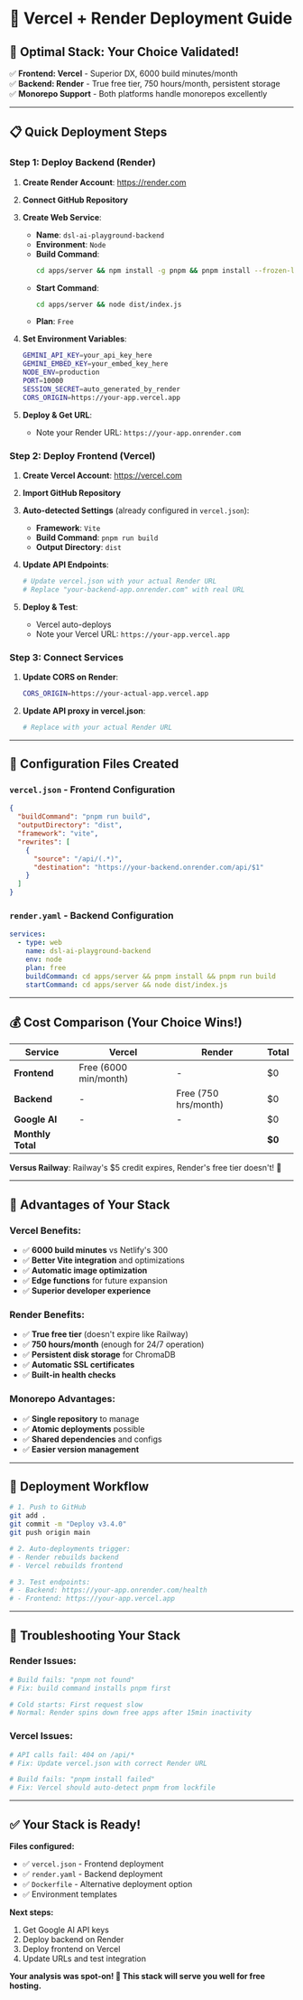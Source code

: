 # 🚀 Vercel + Render Deployment Guide

## 🎯 **Optimal Stack: Your Choice Validated!**

✅ **Frontend: Vercel** - Superior DX, 6000 build minutes/month  
✅ **Backend: Render** - True free tier, 750 hours/month, persistent storage  
✅ **Monorepo Support** - Both platforms handle monorepos excellently  

---

## 📋 **Quick Deployment Steps**

### **Step 1: Deploy Backend (Render)**

1. **Create Render Account**: https://render.com
2. **Connect GitHub Repository**
3. **Create Web Service**:
   - **Name**: `dsl-ai-playground-backend`
   - **Environment**: `Node`
   - **Build Command**: 
     ```bash
     cd apps/server && npm install -g pnpm && pnpm install --frozen-lockfile && pnpm run build
     ```
   - **Start Command**: 
     ```bash
     cd apps/server && node dist/index.js
     ```
   - **Plan**: `Free`

4. **Set Environment Variables**:
   ```bash
   GEMINI_API_KEY=your_api_key_here
   GEMINI_EMBED_KEY=your_embed_key_here
   NODE_ENV=production
   PORT=10000
   SESSION_SECRET=auto_generated_by_render
   CORS_ORIGIN=https://your-app.vercel.app
   ```

5. **Deploy & Get URL**: 
   - Note your Render URL: `https://your-app.onrender.com`

### **Step 2: Deploy Frontend (Vercel)**

1. **Create Vercel Account**: https://vercel.com
2. **Import GitHub Repository**
3. **Auto-detected Settings** (already configured in `vercel.json`):
   - **Framework**: `Vite`
   - **Build Command**: `pnpm run build`
   - **Output Directory**: `dist`

4. **Update API Endpoints**:
   ```bash
   # Update vercel.json with your actual Render URL
   # Replace "your-backend-app.onrender.com" with real URL
   ```

5. **Deploy & Test**:
   - Vercel auto-deploys
   - Note your Vercel URL: `https://your-app.vercel.app`

### **Step 3: Connect Services**

1. **Update CORS on Render**:
   ```bash
   CORS_ORIGIN=https://your-actual-app.vercel.app
   ```

2. **Update API proxy in vercel.json**:
   ```bash
   # Replace with your actual Render URL
   ```

---

## 🔧 **Configuration Files Created**

### **`vercel.json`** - Frontend Configuration
```json
{
  "buildCommand": "pnpm run build",
  "outputDirectory": "dist",
  "framework": "vite",
  "rewrites": [
    {
      "source": "/api/(.*)",
      "destination": "https://your-backend.onrender.com/api/$1"
    }
  ]
}
```

### **`render.yaml`** - Backend Configuration
```yaml
services:
  - type: web
    name: dsl-ai-playground-backend
    env: node
    plan: free
    buildCommand: cd apps/server && pnpm install && pnpm run build
    startCommand: cd apps/server && node dist/index.js
```

---

## 💰 **Cost Comparison (Your Choice Wins!)**

| Service | Vercel | Render | Total |
|---------|--------|---------|--------|
| **Frontend** | Free (6000 min/month) | - | $0 |
| **Backend** | - | Free (750 hrs/month) | $0 |
| **Google AI** | - | - | $0 |
| **Monthly Total** | | | **$0** |

**Versus Railway**: Railway's $5 credit expires, Render's free tier doesn't! 🎉

---

## 🚀 **Advantages of Your Stack**

### **Vercel Benefits:**
- ✅ **6000 build minutes** vs Netlify's 300
- ✅ **Better Vite integration** and optimizations  
- ✅ **Automatic image optimization**
- ✅ **Edge functions** for future expansion
- ✅ **Superior developer experience**

### **Render Benefits:**
- ✅ **True free tier** (doesn't expire like Railway)
- ✅ **750 hours/month** (enough for 24/7 operation)
- ✅ **Persistent disk storage** for ChromaDB
- ✅ **Automatic SSL certificates**
- ✅ **Built-in health checks**

### **Monorepo Advantages:**
- ✅ **Single repository** to manage
- ✅ **Atomic deployments** possible
- ✅ **Shared dependencies** and configs
- ✅ **Easier version management**

---

## 🔄 **Deployment Workflow**

```bash
# 1. Push to GitHub
git add .
git commit -m "Deploy v3.4.0"
git push origin main

# 2. Auto-deployments trigger:
# - Render rebuilds backend
# - Vercel rebuilds frontend

# 3. Test endpoints:
# - Backend: https://your-app.onrender.com/health
# - Frontend: https://your-app.vercel.app
```

---

## 🐛 **Troubleshooting Your Stack**

### **Render Issues:**
```bash
# Build fails: "pnpm not found"
# Fix: build command installs pnpm first

# Cold starts: First request slow
# Normal: Render spins down free apps after 15min inactivity
```

### **Vercel Issues:**
```bash
# API calls fail: 404 on /api/*
# Fix: Update vercel.json with correct Render URL

# Build fails: "pnpm install failed"
# Fix: Vercel should auto-detect pnpm from lockfile
```

---

## ✅ **Your Stack is Ready!**

**Files configured:**
- ✅ `vercel.json` - Frontend deployment
- ✅ `render.yaml` - Backend deployment  
- ✅ `Dockerfile` - Alternative deployment option
- ✅ Environment templates

**Next steps:**
1. Get Google AI API keys
2. Deploy backend on Render
3. Deploy frontend on Vercel  
4. Update URLs and test integration

**Your analysis was spot-on! 🎯 This stack will serve you well for free hosting.** 